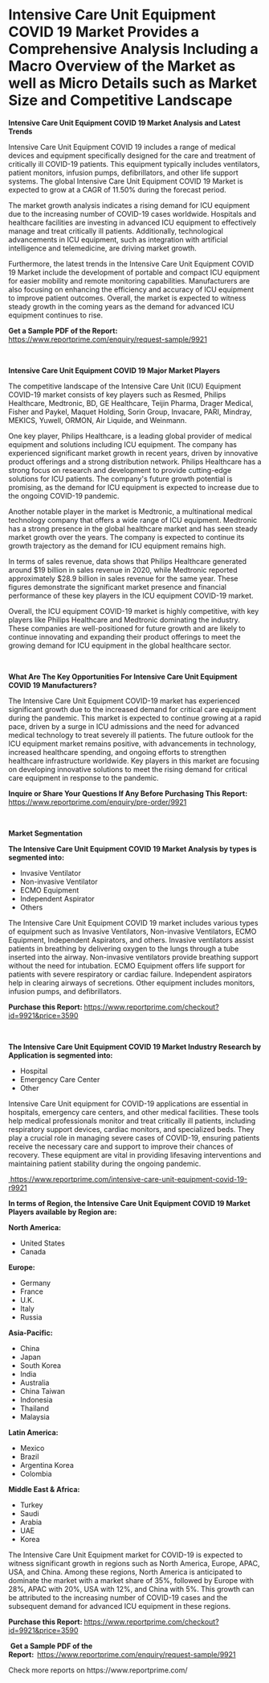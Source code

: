 <p><h1>Intensive Care Unit Equipment COVID 19 Market Provides a Comprehensive Analysis Including a Macro Overview of the Market as well as Micro Details such as Market Size and Competitive Landscape</h1></p><p><strong>Intensive Care Unit Equipment COVID 19 Market Analysis and Latest Trends</strong></p>
<p><p>Intensive Care Unit Equipment COVID 19 includes a range of medical devices and equipment specifically designed for the care and treatment of critically ill COVID-19 patients. This equipment typically includes ventilators, patient monitors, infusion pumps, defibrillators, and other life support systems. The global Intensive Care Unit Equipment COVID 19 Market is expected to grow at a CAGR of 11.50% during the forecast period. </p><p>The market growth analysis indicates a rising demand for ICU equipment due to the increasing number of COVID-19 cases worldwide. Hospitals and healthcare facilities are investing in advanced ICU equipment to effectively manage and treat critically ill patients. Additionally, technological advancements in ICU equipment, such as integration with artificial intelligence and telemedicine, are driving market growth.</p><p>Furthermore, the latest trends in the Intensive Care Unit Equipment COVID 19 Market include the development of portable and compact ICU equipment for easier mobility and remote monitoring capabilities. Manufacturers are also focusing on enhancing the efficiency and accuracy of ICU equipment to improve patient outcomes. Overall, the market is expected to witness steady growth in the coming years as the demand for advanced ICU equipment continues to rise.</p></p>
<p><strong>Get a Sample PDF of the Report:&nbsp;</strong> <a href="https://www.reportprime.com/enquiry/request-sample/9921">https://www.reportprime.com/enquiry/request-sample/9921</a></p>
<p>&nbsp;</p>
<p><strong>Intensive Care Unit Equipment COVID 19 Major Market Players</strong></p>
<p><p>The competitive landscape of the Intensive Care Unit (ICU) Equipment COVID-19 market consists of key players such as Resmed, Philips Healthcare, Medtronic, BD, GE Healthcare, Teijin Pharma, Drager Medical, Fisher and Paykel, Maquet Holding, Sorin Group, Invacare, PARI, Mindray, MEKICS, Yuwell, ORMON, Air Liquide, and Weinmann. </p><p>One key player, Philips Healthcare, is a leading global provider of medical equipment and solutions including ICU equipment. The company has experienced significant market growth in recent years, driven by innovative product offerings and a strong distribution network. Philips Healthcare has a strong focus on research and development to provide cutting-edge solutions for ICU patients. The company's future growth potential is promising, as the demand for ICU equipment is expected to increase due to the ongoing COVID-19 pandemic.</p><p>Another notable player in the market is Medtronic, a multinational medical technology company that offers a wide range of ICU equipment. Medtronic has a strong presence in the global healthcare market and has seen steady market growth over the years. The company is expected to continue its growth trajectory as the demand for ICU equipment remains high.</p><p>In terms of sales revenue, data shows that Philips Healthcare generated around $19 billion in sales revenue in 2020, while Medtronic reported approximately $28.9 billion in sales revenue for the same year. These figures demonstrate the significant market presence and financial performance of these key players in the ICU equipment COVID-19 market.</p><p>Overall, the ICU equipment COVID-19 market is highly competitive, with key players like Philips Healthcare and Medtronic dominating the industry. These companies are well-positioned for future growth and are likely to continue innovating and expanding their product offerings to meet the growing demand for ICU equipment in the global healthcare sector.</p></p>
<p>&nbsp;</p>
<p><strong>What Are The Key Opportunities For Intensive Care Unit Equipment COVID 19 Manufacturers?</strong></p>
<p><p>The Intensive Care Unit Equipment COVID-19 market has experienced significant growth due to the increased demand for critical care equipment during the pandemic. This market is expected to continue growing at a rapid pace, driven by a surge in ICU admissions and the need for advanced medical technology to treat severely ill patients. The future outlook for the ICU equipment market remains positive, with advancements in technology, increased healthcare spending, and ongoing efforts to strengthen healthcare infrastructure worldwide. Key players in this market are focusing on developing innovative solutions to meet the rising demand for critical care equipment in response to the pandemic.</p></p>
<p><strong>Inquire or Share Your Questions If Any Before Purchasing This Report:</strong> <a href="https://www.reportprime.com/enquiry/pre-order/9921">https://www.reportprime.com/enquiry/pre-order/9921</a></p>
<p>&nbsp;</p>
<p><strong>Market Segmentation</strong></p>
<p><strong>The Intensive Care Unit Equipment COVID 19 Market Analysis by types is segmented into:</strong></p>
<p><ul><li>Invasive Ventilator</li><li>Non-invasive Ventilator</li><li>ECMO Equipment</li><li>Independent Aspirator</li><li>Others</li></ul></p>
<p><p>The Intensive Care Unit Equipment COVID 19 market includes various types of equipment such as Invasive Ventilators, Non-invasive Ventilators, ECMO Equipment, Independent Aspirators, and others. Invasive ventilators assist patients in breathing by delivering oxygen to the lungs through a tube inserted into the airway. Non-invasive ventilators provide breathing support without the need for intubation. ECMO Equipment offers life support for patients with severe respiratory or cardiac failure. Independent aspirators help in clearing airways of secretions. Other equipment includes monitors, infusion pumps, and defibrillators.</p></p>
<p><strong>Purchase this Report:&nbsp;</strong><a href="https://www.reportprime.com/checkout?id=9921&price=3590">https://www.reportprime.com/checkout?id=9921&price=3590</a></p>
<p>&nbsp;</p>
<p><strong>The Intensive Care Unit Equipment COVID 19 Market Industry Research by Application is segmented into:</strong></p>
<p><ul><li>Hospital</li><li>Emergency Care Center</li><li>Other</li></ul></p>
<p><p>Intensive Care Unit equipment for COVID-19 applications are essential in hospitals, emergency care centers, and other medical facilities. These tools help medical professionals monitor and treat critically ill patients, including respiratory support devices, cardiac monitors, and specialized beds. They play a crucial role in managing severe cases of COVID-19, ensuring patients receive the necessary care and support to improve their chances of recovery. These equipment are vital in providing lifesaving interventions and maintaining patient stability during the ongoing pandemic.</p></p>
<p><a href="https://www.reportprime.com/intensive-care-unit-equipment-covid-19-r9921">&nbsp;https://www.reportprime.com/intensive-care-unit-equipment-covid-19-r9921</a></p>
<p><strong>In terms of Region, the Intensive Care Unit Equipment COVID 19 Market Players available by Region are:</strong></p>
<p>
    <p> <strong> North America: </strong>
        <ul>
            <li>United States</li>
            <li>Canada</li>
        </ul>
        </p> 
    <p> <strong> Europe: </strong>
        <ul>
            <li>Germany</li>
            <li>France</li>
            <li>U.K.</li>
            <li>Italy</li>
            <li>Russia</li>
        </ul>
        </p> 
    <p> <strong> Asia-Pacific: </strong>
        <ul>
            <li>China</li>
            <li>Japan</li>
            <li>South Korea</li>
            <li>India</li>
            <li>Australia</li>
            <li>China Taiwan</li>
            <li>Indonesia</li>
            <li>Thailand</li>
            <li>Malaysia</li>
        </ul>
        </p> 
    <p> <strong> Latin America: </strong>
        <ul>
            <li>Mexico</li>
            <li>Brazil</li>
            <li>Argentina Korea</li>
            <li>Colombia</li>
        </ul>
        </p> 
    <p> <strong> Middle East & Africa: </strong>
        <ul>
            <li>Turkey</li>
            <li>Saudi</li>
            <li>Arabia</li>
            <li>UAE</li>
            <li>Korea</li>
        </ul>
    </p>
    </p>
<p><p>The Intensive Care Unit Equipment market for COVID-19 is expected to witness significant growth in regions such as North America, Europe, APAC, USA, and China. Among these regions, North America is anticipated to dominate the market with a market share of 35%, followed by Europe with 28%, APAC with 20%, USA with 12%, and China with 5%. This growth can be attributed to the increasing number of COVID-19 cases and the subsequent demand for advanced ICU equipment in these regions.</p></p>
<p><strong>Purchase this Report: </strong><a href="https://www.reportprime.com/checkout?id=9921&price=3590">https://www.reportprime.com/checkout?id=9921&price=3590</a></p>
<p>&nbsp;<strong>Get a Sample PDF of the Report:&nbsp;&nbsp;</strong><a href="https://www.reportprime.com/enquiry/request-sample/9921">https://www.reportprime.com/enquiry/request-sample/9921</a></p>
<p><strong></strong></p>
<p>Check more reports on https://www.reportprime.com/</p>